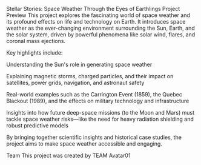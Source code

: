 Stellar Stories: Space Weather Through the Eyes of Earthlings
Project Preview
This project explores the fascinating world of space weather and its profound effects on life and technology on Earth. It introduces space weather as the ever-changing environment surrounding the Sun, Earth, and the solar system, driven by powerful phenomena like solar wind, flares, and coronal mass ejections.

Key highlights include:

Understanding the Sun's role in generating space weather

Explaining magnetic storms, charged particles, and their impact on satellites, power grids, navigation, and astronaut safety

Real-world examples such as the Carrington Event (1859), the Quebec Blackout (1989), and the effects on military technology and infrastructure

Insights into how future deep-space missions (to the Moon and Mars) must tackle space weather risks—like the need for heavy radiation shielding and robust predictive models

By bringing together scientific insights and historical case studies, the project aims to make space weather accessible and engaging.

Team
This project was created by TEAM Avatar01
